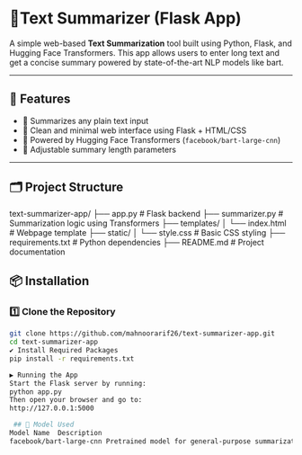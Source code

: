 # 📝Text Summarizer (Flask App)

A simple web-based **Text Summarization** tool built using Python, Flask, and Hugging Face Transformers. This app allows users to enter long text and get a concise summary powered by state-of-the-art NLP models like bart.

---

## 🚀 Features

- 🔹 Summarizes any plain text input
- 🔹 Clean and minimal web interface using Flask + HTML/CSS
- 🔹 Powered by Hugging Face Transformers (`facebook/bart-large-cnn`)
- 🔹 Adjustable summary length parameters

---

## 🗂️ Project Structure
text-summarizer-app/
├── app.py # Flask backend
├── summarizer.py # Summarization logic using Transformers
├── templates/
│ └── index.html # Webpage template
├── static/
│ └── style.css # Basic CSS styling
├── requirements.txt # Python dependencies
├── README.md # Project documentation

## 📦 Installation

### 1️⃣ Clone the Repository

```bash
git clone https://github.com/mahnoorarif26/text-summarizer-app.git
cd text-summarizer-app
✔ Install Required Packages
pip install -r requirements.txt

▶️ Running the App
Start the Flask server by running:
python app.py
Then open your browser and go to:
http://127.0.0.1:5000

 ## 🧠 Model Used
Model Name	Description
facebook/bart-large-cnn	Pretrained model for general-purpose summarization
